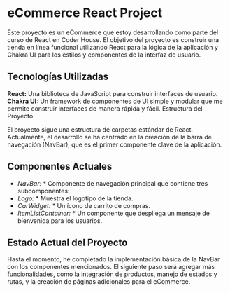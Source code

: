 # eCommerce React Project

Este proyecto es un eCommerce que estoy desarrollando como parte del curso de React en Coder House. El objetivo del proyecto es construir una tienda en línea funcional utilizando React para la lógica de la aplicación y Chakra UI para los estilos y componentes de la interfaz de usuario.

## Tecnologías Utilizadas

**React:** Una biblioteca de JavaScript para construir interfaces de usuario.
**Chakra UI:** Un framework de componentes de UI simple y modular que me permite construir interfaces de manera rápida y fácil.
Estructura del Proyecto

El proyecto sigue una estructura de carpetas estándar de React. Actualmente, el desarrollo se ha centrado en la creación de la barra de navegación (NavBar), que es el primer componente clave de la aplicación.

## Componentes Actuales
* *NavBar:* * Componente de navegación principal que contiene tres subcomponentes:
* *Logo:* * Muestra el logotipo de la tienda.
* *CarWidget:* * Un ícono de carrito de compras.
* *ItemListContainer:* * Un componente que despliega un mensaje de bienvenida para los usuarios.
## Estado Actual del Proyecto

Hasta el momento, he completado la implementación básica de la NavBar con los componentes mencionados. El siguiente paso será agregar más funcionalidades, como la integración de productos, manejo de estados y rutas, y la creación de páginas adicionales para el eCommerce.